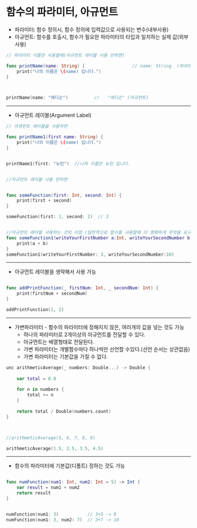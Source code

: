 # 함수의 파라미터, 아규먼트
- 파라미터: 함수 정의시, 함수 정의에 입력값으로 사용되는 변수(내부사용)
- 아규먼트: 함수를 호출시, 함수가 필요한 파라미터의 타입과 일치하는 실제 값(외부사용)

```Swift
// 파라미터 이름만 사용할때(아규먼트 레이블 사용 안하면)

func printName(name: String) {                  // name: String  (파라미터)
    print("나의 이름은 \(name) 입니다.")
}



printName(name: "에디슨")          //   "에디슨" (아규먼트)


```

----
* 아규먼트 레이블(Argument Label)

```Swift
// 아큐먼트 레이블을 사용하면

func printName1(first name: String) {
    print("나의 이름은 \(name) 입니다.")
}


printName1(first: "뉴턴")  //나의 이름은 뉴턴 입니다.


//아규먼트 레이블 사용 안하면


func someFunction(first: Int, second: Int) {
    print(first + second)
}

someFunction(first: 1, second: 2)  // 3


//아규먼트 레이블 사용하는 것의 이점 (일반적으로 함수를 사용할때 더 명확하게 무엇을 요구하는 지 알려줄 수 있다.)
func someFunction1(writeYourFirstNumber a:Int, writeYourSecondNumber b: Int) {
    print(a + b)
}
someFunction1(writeYourFirstNumber: 3, writeYourSecondNumber:10)

```
----
* 아규먼트 레이블을 생략해서 사용 가능
```Swift

func addPrintFunction(_ firstNum: Int, _ secondNum: Int) {
    print(firstNum + secondNum)
}

addPrintFunction(1, 2)

```
----
* 가변파라미터 - 함수의 파라미터에 정해지지 않은, 여러개의 값을 넣는 것도 가능
    * 하나의 파라미터로 2개이상의 아규먼트를 전달할 수 있다.
    * 아규먼트는 배열형태로 전달된다.
    * 가변 파라미터는 개별함수마다 하나씩만 선언할 수있다.(선언 순서는 상관없음)
    * 가변 파라미터는 기본값을 가질 수 없다.
  
```Swift
unc arithmeticAverage(_ numbers: Double...) -> Double {
    
    var total = 0.0
    
    for n in numbers {
        total += n
    }
    
    return total / Double(numbers.count)
}



//arithmeticAverage(5, 6, 7, 8, 9)

arithmeticAverage(1.5, 2.5, 3.5, 4.5)

```
---
* 함수의 파라미터에 기본값(디폴트) 정하는 것도 가능
```Swift

func numFunction(num1: Int, num2: Int = 5) -> Int {
    var result = num1 + num2
    return result
}


numFunction(num1: 3)           // 3+5 -> 8
numFunction(num1: 3, num2: 7)  // 3+7 -> 10

```
